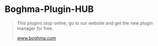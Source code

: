 # Boghma-Plugin-HUB

> This plugins stop online, go to our website and get the new plugin manager for free.
>
> www.boghma.com

